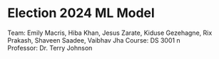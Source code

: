 # Election 2024 ML Model

Team: Emily Macris, Hiba Khan, Jesus Zarate, Kiduse Gezehagne, Rix Prakash, Shaveen Saadee, Vaibhav Jha
Course: DS 3001 n\
Professor: Dr. Terry Johnson

